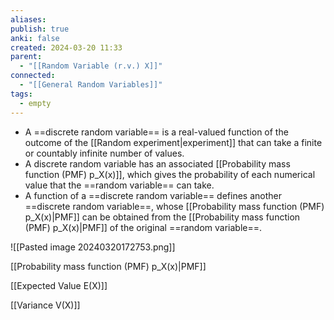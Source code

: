 ```yaml
---
aliases: 
publish: true
anki: false
created: 2024-03-20 11:33
parent:
  - "[[Random Variable (r.v.) X]]"
connected:
  - "[[General Random Variables]]"
tags:
  - empty
---
```



- A ==discrete random variable== is a real-valued function of the outcome of the [[Random experiment|experiment]]  that can take a finite or countably infinite number of values.
- A discrete random variable has an associated [[Probability mass function (PMF) p_X(x)]], which gives the probability of each numerical value that the ==random variable== can take.
- A function of a ==discrete random variable== defines another ==discrete random variable==, whose [[Probability mass function (PMF) p_X(x)|PMF]] can be obtained from the [[Probability mass function (PMF) p_X(x)|PMF]]  of the original ==random variable==.



![[Pasted image 20240320172753.png]]



[[Probability mass function (PMF) p_X(x)|PMF]]

[[Expected Value E(X)]]

[[Variance V(X)]]